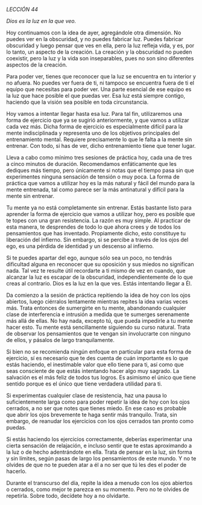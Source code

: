 *LECCIÓN 44*

*Dios es la luz en la que veo.*

Hoy continuamos con la idea de ayer, agregándole otra dimensión. No puedes ver en la obscuridad, y no puedes fabricar luz. Puedes fabricar obscuridad y luego pensar que ves en ella, pero la luz refleja vida, y es, por lo tanto, un aspecto de la creación. La creación y la obscuridad no pueden coexistir, pero la luz y la vida son inseparables, pues no son sino diferentes aspectos de la creación.

Para poder ver, tienes que reconocer que la luz se encuentra en tu interior y no afuera. No puedes ver fuera de ti, ni tampoco se encuentra fuera de ti el equipo que necesitas para poder ver. Una parte esencial de ese equipo es la luz que hace posible el que puedas ver. Esa luz está siempre contigo, haciendo que la visión sea posible en toda circunstancia.

Hoy vamos a intentar llegar hasta esa luz. Para tal fin, utilizaremos una forma de ejercicio que ya se sugirió anteriormente, y que vamos a utilizar cada vez más. Dicha forma de ejercicio es especialmente difícil para la mente indisciplinada y representa uno de los objetivos principales del entrenamiento mental. Requiere precisamente lo que le falta a la mente sin entrenar. Con todo, si has de ver, dicho entrenamiento tiene que tener lugar.

Lleva a cabo como mínimo tres sesiones de práctica hoy, cada una de tres a cinco minutos de duración. Recomendamos enfáticamente que les dediques más tiempo, pero únicamente si notas que el tiempo pasa sin que experimentes ninguna sensación de tensión o muy poca. La forma de práctica que vamos a utilizar hoy es la más natural y fácil del mundo para la mente entrenada, tal como parece ser la más antinatural y difícil para la mente sin entrenar.

Tu mente ya no está completamente sin entrenar. Estás bastante listo para aprender la forma de ejercicio que vamos a utilizar hoy, pero es posible que te topes con una gran resistencia. La razón es muy simple. Al practicar de esta manera, te desprendes de todo lo que ahora crees y de todos los pensamientos que has inventado. Propiamente dicho, esto constituye tu liberación del infierno. Sin embargo, si se percibe a través de los ojos del ego, es una pérdida de identidad y un descenso al infierno.

Si te puedes apartar del ego, aunque sólo sea un poco, no tendrás dificultad alguna en reconocer que su oposición y sus miedos no significan nada. Tal vez te resulte útil recordarte a ti mismo de vez en cuando, que alcanzar la luz es escapar de la obscuridad, independientemente de lo que creas al contrario. Dios es la luz en la que ves. Estás intentando llegar a Él.

Da comienzo a la sesión de práctica repitiendo la idea de hoy con los ojos abiertos, luego ciérralos lentamente mientras repites la idea varias veces más. Trata entonces de sumergirte en tu mente, abandonando cualquier clase de interferencia e intrusión a medida que te sumerges serenamente más allá de ellas. No hay nada, excepto tú, que pueda impedirle a tu mente hacer esto. Tu mente está sencillamente siguiendo su curso natural. Trata de observar los pensamientos que te vengan sin involucrarte con ninguno de ellos, y pásalos de largo tranquilamente.

Si bien no se recomienda ningún enfoque en particular para esta forma de ejercicio, sí es necesario que te des cuenta de cuán importante es lo que estás haciendo, el inestimable valor que ello tiene para ti, así como que seas consciente de que estás intentando hacer algo muy sagrado. La salvación es el más feliz de todos tus logros. Es asimismo el único que tiene sentido porque es el único que tiene verdadera utilidad para ti.

Si experimentas cualquier clase de resistencia, haz una pausa lo suficientemente larga como para poder repetir la idea de hoy con los ojos cerrados, a no ser que notes que tienes miedo. En ese caso es probable que abrir los ojos brevemente te haga sentir más tranquilo. Trata, sin embargo, de reanudar los ejercicios con los ojos cerrados tan pronto como puedas.

Si estás haciendo los ejercicios correctamente, deberías experimentar una cierta sensación de relajación, e incluso sentir que te estas aproximando a la luz o de hecho adentrándote en ella. Trata de pensar en la luz, sin forma y sin límites, según pasas de largo los pensamientos de este mundo. Y no te olvides de que no te pueden atar a él a no ser que tú les des el poder de hacerlo.

Durante el transcurso del día, repite la idea a menudo con los ojos abiertos o cerrados, como mejor te parezca en su momento. Pero no te olvides de repetirla. Sobre todo, decídete hoy a no olvidarte.